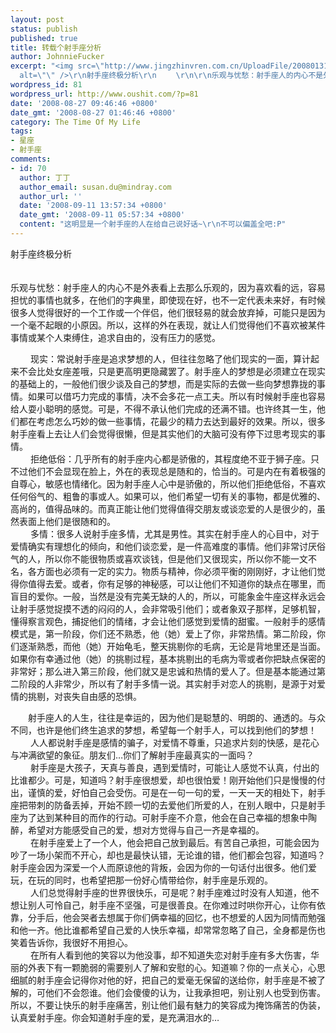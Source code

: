 ```yaml
---
layout: post
status: publish
published: true
title: 转载个射手座分析
author: JohnnieFucker
excerpt: "<img src=\"http://www.jingzhinvren.com.cn/UploadFile/20080131_9/171117_cat35.jpg\"
  alt=\"\" />\r\n射手座终极分析\r\n　　 \r\n\r\n乐观与忧愁：射手座人的内心不是外表看上去那么乐观的，因为喜欢看的远，容易担忧的事情也就多，在他们的字典里，即使现在好，也不一定代表未来好，有时候很多人觉得很好的一个工作或一个伴侣，他们很轻易的就会放弃掉，可能只是因为一个毫不起眼的小原因。所以，这样的外在表现，就让人们觉得他们不喜欢被某件事情或某个人束缚住，追求自由的，没有压力的感觉。\r\n"
wordpress_id: 81
wordpress_url: http://www.oushit.com/?p=81
date: '2008-08-27 09:46:46 +0800'
date_gmt: '2008-08-27 01:46:46 +0800'
category: The Time Of My Life
tags:
- 星座
- 射手座
comments:
- id: 70
  author: 丁丁
  author_email: susan.du@mindray.com
  author_url: ''
  date: '2008-09-11 13:57:34 +0800'
  date_gmt: '2008-09-11 05:57:34 +0800'
  content: "这明显是一个射手座的人在给自己说好话~\r\n不可以偏盖全吧:P"
---
```

<p><img src="http://www.jingzhinvren.com.cn/UploadFile/20080131_9/171117_cat35.jpg" alt="" /><br />
射手座终极分析<br />
　　 </p>
<p>乐观与忧愁：射手座人的内心不是外表看上去那么乐观的，因为喜欢看的远，容易担忧的事情也就多，在他们的字典里，即使现在好，也不一定代表未来好，有时候很多人觉得很好的一个工作或一个伴侣，他们很轻易的就会放弃掉，可能只是因为一个毫不起眼的小原因。所以，这样的外在表现，就让人们觉得他们不喜欢被某件事情或某个人束缚住，追求自由的，没有压力的感觉。<br />
<!--break--><a id="more-81"></a></p>
<p>　　 现实：常说射手座是追求梦想的人，但往往忽略了他们现实的一面，算计起来不会比处女座差哦，只是更高明更隐藏罢了。射手座人的梦想是必须建立在现实的基础上的，一般他们很少谈及自己的梦想，而是实际的去做一些向梦想靠拢的事情。如果可以借巧力完成的事情，决不会多花一点工夫。所以有时候射手座也容易给人耍小聪明的感觉。可是，不得不承认他们完成的还满不错。也许终其一生，他们都在考虑怎么巧妙的做一些事情，花最少的精力去达到最好的效果。所以，很多射手座看上去让人们会觉得很懒，但是其实他们的大脑可没有停下过思考现实的事情。<br />
　　 拒绝低俗：几乎所有的射手座内心都是骄傲的，其程度绝不亚于狮子座。只不过他们不会显现在脸上，外在的表现总是随和的，恰当的。可是内在有着极强的自尊心，敏感也情绪化。因为射手座人心中是骄傲的，所以他们拒绝低俗，不喜欢任何俗气的、粗鲁的事或人。如果可以，他们希望一切有关的事物，都是优雅的、高尚的，值得品味的。而真正能让他们觉得值得交朋友或谈恋爱的人是很少的，虽然表面上他们是很随和的。<br />
　　 多情：很多人说射手座多情，尤其是男性。其实在射手座人的心目中，对于爱情确实有理想化的倾向，和他们谈恋爱，是一件高难度的事情。他们非常讨厌俗气的人，所以你不能很物质或喜欢谈钱，但是他们又很现实，所以你不能一文不名，各方面也必须有一定的实力。物质与精神，你必须平衡的刚刚好，才让他们觉得你值得去爱。或者，你有足够的神秘感，可以让他们不知道你的缺点在哪里，而盲目的爱你。一般，当然是没有完美无缺的人的，所以，可能象金牛座这样永远会让射手感觉捉摸不透的闷闷的人，会非常吸引他们；或者象双子那样，足够机智，懂得察言观色，捕捉他们的情绪，才会让他们感觉到爱情的甜蜜。一般射手的感情模式是，第一阶段，你们还不熟悉，他（她）爱上了你，非常热情。第二阶段，你们逐渐熟悉，而他（她）开始龟毛，整天挑剔你的毛病，无论是背地里还是当面。如果你有幸通过他（她）的挑剔过程，基本挑剔出的毛病为零或者你把缺点保密的非常好；那么进入第三阶段，他们就又是忠诚和热情的爱人了。但是基本能通过第二阶段的人非常少，所以有了射手多情一说。其实射手对恋人的挑剔，是源于对爱情的挑剔，对丧失自由感的恐惧。</p>
<p>　　射手座人的人生，往往是幸运的，因为他们是聪慧的、明朗的、通透的。与众不同，也许是他们终生追求的梦想，希望每一个射手人，可以找到他们的梦想！<br />
　　 人人都说射手座是感情的骗子，对爱情不尊重，只追求片刻的快感，是花心与冲满欲望的象征。朋友们…你们了解射手座最真实的一面吗？<br />
　　 射手座是大孩子，天真与善良，遇到爱情时，可能让人感觉不认真，付出的比谁都少。可是，知道吗？射手座很想爱，却也很怕爱！刚开始他们只是慢慢的付出，谨慎的爱，好怕自己会受伤。可是在一句一句的爱，一天一天的相处下，射手座把带刺的防备丢掉，开始不顾一切的去爱他们所爱的人，在别人眼中，只是射手座为了达到某种目的而作的行动。可射手座不介意，他会在自己幸福的想象中陶醉，希望对方能感受自己的爱，想对方觉得与自己一齐是幸福的。<br />
　　 在射手座爱上了一个人，他会把自己放到最后。有苦自己承担，可能会因为吵了一场小架而不开心，却也是最快认错，无论谁的错，他们都会包容，知道吗？射手座会因为深爱一个人而原谅他的背叛，会因为你的一句话付出很多。他们爱玩，在玩的同时，也希望把那一份好心情带给你，射手座是乐观的。<br />
　　 人们总觉得射手座的世界很快乐，可是呢？射手座难过时没有人知道，他不想让别人可怜自己，射手座不坚强，可是很善良。在你难过时哄你开心，让你有依靠，分手后，他会哭者去想属于你们俩幸福的回忆，也不想爱的人因为同情而勉强和他一齐。他比谁都希望自己爱的人快乐幸福，却常常忽略了自己，全身都是伤也笑着告诉你，我很好不用担心。<br />
　　 在所有人看到他的笑容以为他没事，却不知道失恋对射手座有多大伤害，华丽的外表下有一颗脆弱的需要别人了解和安慰的心。知道嘛？你的一点关心，心思细腻的射手座会记得你对他的好，把自己的爱毫无保留的送给你，射手座是不被了解的，可他们不会怨谁。他们会傻傻的认为，让我承担吧，别让别人也受到伤害。所以，不要让快乐的射手座痛苦，别让他们最有魅力的笑容成为掩饰痛苦的伪装，认真爱射手座。你会知道射手座的爱，是充满泪水的…</p>
